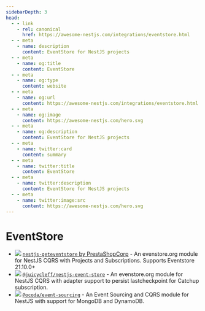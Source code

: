 ```yaml
---
sidebarDepth: 3
head:
  - - link
    - rel: canonical
      href: https://awesome-nestjs.com/integrations/eventstore.html
  - - meta
    - name: description
      content: EventStore for NestJS projects
  - - meta
    - name: og:title
      content: EventStore
  - - meta
    - name: og:type
      content: website
  - - meta
    - name: og:url
      content: https://awesome-nestjs.com/integrations/eventstore.html
  - - meta
    - name: og:image
      content: https://awesome-nestjs.com/hero.svg
  - - meta
    - name: og:description
      content: EventStore for NestJS projects
  - - meta
    - name: twitter:card
      content: summary
  - - meta
    - name: twitter:title
      content: EventStore
  - - meta
    - name: twitter:description
      content: EventStore for NestJS projects
  - - meta
    - name: twitter:image:src
      content: https://awesome-nestjs.com/hero.svg
---
```


# EventStore

- ![](https://img.shields.io/github/stars/PrestaShopCorp/nestjs-geteventstore.svg?style=flat-square) [`nestjs-geteventstore` by PrestaShopCorp](https://github.com/PrestaShopCorp/nestjs-geteventstore) - An evenstore.org module for NestJS CQRS with Projects and Subscriptions. Supports Eventstore 21.10.0+
- ![](https://img.shields.io/github/stars/juicycleff/nestjs-event-store.svg?style=flat-square) [`@juicycleff/nestjs-event-store`](https://github.com/juicycleff/nestjs-event-store) - An evenstore.org module for NestJS CQRS with adapter support to persist lastcheckpoint for Catchup subscription.
- ![](https://img.shields.io/github/stars/ocoda/event-sourcing.svg?style=flat-square) [`@ocoda/event-sourcing`](https://github.com/ocoda/event-sourcing) - An Event Sourcing and CQRS module for NestJS with support for MongoDB and DynamoDB.
